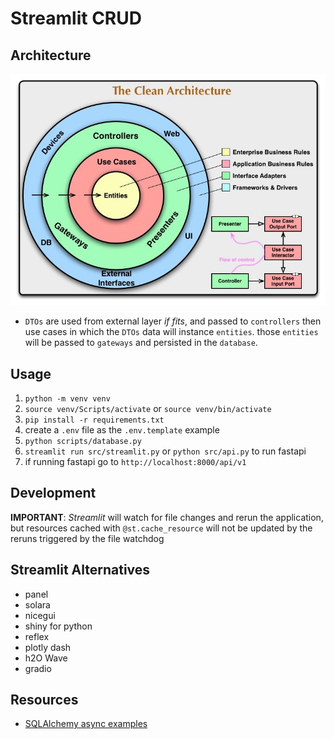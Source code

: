 # Streamlit CRUD

## Architecture

![clean-architecture](docs/assets/clean_architecture.jpg)

- `DTOs` are used from external layer _if fits_, and passed to `controllers` then use cases in which the `DTOs` data will instance `entities`. those `entities` will be passed to `gateways` and persisted in the `database`.

## Usage

1. `python -m venv venv`
2. `source venv/Scripts/activate` or `source venv/bin/activate`
3. `pip install -r requirements.txt`
4. create a `.env` file as the `.env.template` example
5. `python scripts/database.py`
6. `streamlit run src/streamlit.py` or `python src/api.py` to run fastapi
7. if running fastapi go to `http://localhost:8000/api/v1`

## Development

**IMPORTANT**: _Streamlit_ will watch for file changes and rerun the application, but resources cached with `@st.cache_resource` will not be updated by the reruns triggered by the file watchdog

## Streamlit Alternatives

- panel
- solara
- nicegui
- shiny for python
- reflex
- plotly dash
- h2O Wave
- gradio

## Resources

- [SQLAlchemy async examples](https://docs.sqlalchemy.org/en/20/_modules/examples/asyncio/async_orm.html)
